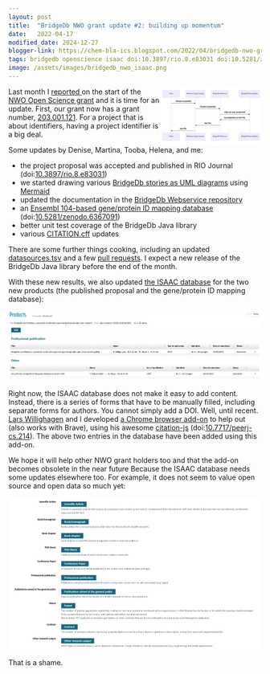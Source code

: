 ```yaml
---
layout: post
title:  "BridgeDb NWO grant update #2: building up momentum"
date:   2022-04-17
modified_date: 2024-12-27
blogger-link: https://chem-bla-ics.blogspot.com/2022/04/bridgedb-nwo-grant-update-2-building-up.html
tags: bridgedb openscience isaac doi:10.3897/rio.8.e83031 doi:10.5281/zenodo.6367091 justdoi:10.7717/peerj-cs.214
image: /assets/images/bridgedb_nwo_isaac.png
---
```


<a href="/assets/images/bridgedb_nwo_uml.png"><img src="/assets/images/bridgedb_nwo_uml.png" style="width: 40%; display: block; margin-left: auto; margin-right: auto; float: right"
     alt="UML diagram showing the steps in a BridgeDb webservice call." /></a>
Last month I [reported <i class="fa-solid fa-recycle fa-xs"></i>](https://chem-bla-ics.linkedchemistry.info/2022/03/05/bridgedb-nwo-grant-update-1-first-steps.html) on the start of the
[NWO Open Science grant](https://www.nwo.nl/en/researchprogrammes/open-science/open-science-fund) and it is time for an update. First,
our grant now has a grant number, [203.001.121](https://www.nwo.nl/en/projects/203001121). For a project that is about identifiers,
having a project identifier is a big deal.

Some updates by Denise, Martina, Tooba, Helena, and me:

* the project proposal was accepted and published in RIO Journal (doi:[10.3897/rio.8.e83031](https://doi.org/10.3897/rio.8.e83031))
* we started drawing various [BridgeDb stories as UML diagrams](https://github.com/bridgedb/stories) using
  [Mermaid](https://mermaid-js.github.io/)
* updated the documentation in the [BridgeDb Webservice repository](https://github.com/bridgedb/bridgedb-webservice)
* an [Ensembl 104-based gene/protein ID mapping database](https://github.com/bridgedb/data/commit/172a9c69ef557e7cb065a138f0fc4f5243615188)
  (doi:[10.5281/zenodo.6367091](10.5281/zenodo.6367091))
* better unit test coverage of the BridgeDb Java library
* various [CITATION.cff](https://citation-file-format.github.io/) updates

There are some further things cooking, including an updated [datasources.tsv](https://github.com/bridgedb/datasources) and a few
[pull requests](https://github.com/bridgedb/BridgeDb/pulls). I expect a new release of the BridgeDb Java library before the end of the month.

With these new results, we also updated [the ISAAC database](https://www.isaac.nwo.nl/) for the two new products
(the published proposal and the gene/protein ID mapping database):

![](/assets/images/bridgedb_nwo_isaac.png)

Right now, the ISAAC database does not make it easy to add content. Instead, there is a series of forms that have to be
manually filled, including separate forms for authors. You cannot simply add a DOI. Well, until recent.
[Lars Willighagen](https://orcid.org/0000-0002-4751-4637) and I developed [a Chrome browser add-on](https://chrome.google.com/webstore/detail/isaac-chrome-extension/kiljfbiapahlahhilgcgfkfjnkgggode)
to help out (also works with Brave), using his awesome [citation-js](https://citation.js.org/)
(doi:[10.7717/peerj-cs.214](https://doi.org/10.7717/peerj-cs.214)). The above two entries in the database have
been added using this add-on.

We hope it will help other NWO grant holders too and that the add-on becomes obsolete in the near future Because the ISAAC database needs some updates elsewhere too. For example, it does not seem to value open source and open data so much yet:

![](/assets/images/bridgedb_nwo_isaac_output_types.png)

That is a shame.
